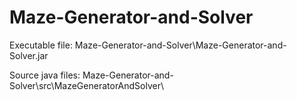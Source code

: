 # Maze-Generator-and-Solver

Executable file: Maze-Generator-and-Solver\Maze-Generator-and-Solver.jar

Source java files: Maze-Generator-and-Solver\src\MazeGeneratorAndSolver\
